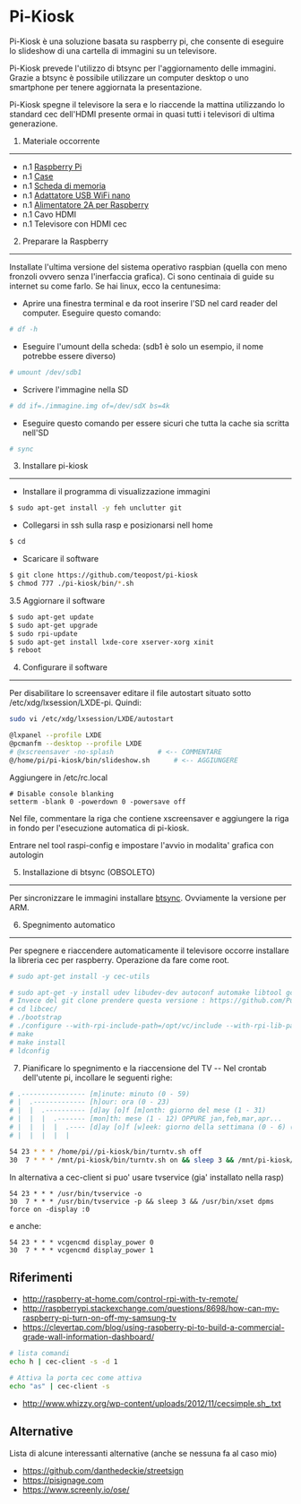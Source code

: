 # Pi-Kiosk
Pi-Kiosk è una soluzione basata su raspberry pi, che consente di eseguire lo slideshow di una cartella di immagini su un televisore.

Pi-Kiosk prevede l'utilizzo di btsync per l'aggiornamento delle immagini. Grazie a btsync è possibile utilizzare un computer desktop o uno smartphone per tenere aggiornata la presentazione.

Pi-Kiosk spegne il televisore la sera e lo riaccende la mattina utilizzando lo standard cec dell'HDMI presente ormai in quasi tutti i televisori di ultima generazione.

1. Materiale occorrente
---
* n.1 [Raspberry Pi](http://goo.gl/MybLy9)
* n.1 [Case](http://goo.gl/Znz5zb)
* n.1 [Scheda di memoria](http://goo.gl/3OPHrh)
* n.1 [Adattatore USB WiFi nano](http://goo.gl/O1TmFa)
* n.1 [Alimentatore 2A per Raspberry](http://goo.gl/jWQpXN)
* n.1 Cavo HDMI
* n.1 Televisore con HDMI cec

2. Preparare la Raspberry
---
Installate l'ultima versione del sistema operativo raspbian (quella con meno fronzoli ovvero senza l'inerfaccia grafica). Ci sono centinaia di guide su internet su come farlo. Se hai linux, ecco la centunesima:

* Aprire una finestra terminal e da root inserire l'SD nel card reader del computer. Eseguire questo comando:
```bash
# df -h
```
*  Eseguire l'umount della scheda: (sdb1 è solo un esempio, il nome potrebbe essere diverso)
```bash
# umount /dev/sdb1
```
* Scrivere l'immagine nella SD
```bash
# dd if=./immagine.img of=/dev/sdX bs=4k
```
* Eseguire questo comando per essere sicuri che tutta la cache sia scritta nell'SD
```bash
# sync
```

3. Installare pi-kiosk
---
* Installare il programma di visualizzazione immagini
```bash
$ sudo apt-get install -y feh unclutter git
```
* Collegarsi in ssh sulla rasp e posizionarsi nell home
```bash
$ cd
```
* Scaricare il software
```bash
$ git clone https://github.com/teopost/pi-kiosk
$ chmod 777 ./pi-kiosk/bin/*.sh
```
3.5 Aggiornare il software

```bash
$ sudo apt-get update
$ sudo apt-get upgrade
$ sudo rpi-update
$ sudo apt-get install lxde-core xserver-xorg xinit
$ reboot
```

4. Configurare il software
---

Per disabilitare lo screensaver editare il file autostart situato sotto /etc/xdg/lxsession/LXDE-pi. Quindi:

```bash
sudo vi /etc/xdg/lxsession/LXDE/autostart
```

```bash
@lxpanel --profile LXDE
@pcmanfm --desktop --profile LXDE
# @xscreensaver -no-splash           # <-- COMMENTARE
@/home/pi/pi-kiosk/bin/slideshow.sh      # <-- AGGIUNGERE
```
Aggiungere in /etc/rc.local

```
# Disable console blanking
setterm -blank 0 -powerdown 0 -powersave off
```

Nel file, commentare la riga che contiene xscreensaver e aggiungere la riga in fondo per l'esecuzione automatica di pi-kiosk.

Entrare nel tool raspi-config e impostare l'avvio in modalita' grafica con autologin

5. Installazione di btsync (OBSOLETO)
---
Per sincronizzare le immagini installare [btsync](http://getsync.com). Ovviamente la versione per ARM.

6. Spegnimento automatico
---
Per spegnere e riaccendere automaticamente il televisore occorre installare la libreria cec per raspberry. Operazione da fare come root.


```bash
# sudo apt-get install -y cec-utils

# sudo apt-get -y install udev libudev-dev autoconf automake libtool gcc liblockdep-dev		
# Invece del git clone prendere questa versione : https://github.com/Pulse-Eight/libcec/tree/2a80b46be78e9d849de223ab73b6f3e7b4d9fc46	
# cd libcec/		
# ./bootstrap		
# ./configure --with-rpi-include-path=/opt/vc/include --with-rpi-lib-path=/opt/vc/lib --enable-rpi				
# make		
# make install		
# ldconfig

```
7. Pianificare lo spegnimento e la riaccensione del TV
--
Nel crontab dell'utente pi, incollare le seguenti righe:
```bash
# .---------------- [m]inute: minuto (0 - 59)
# |  .------------- [h]our: ora (0 - 23)
# |  |  .---------- [d]ay [o]f [m]onth: giorno del mese (1 - 31)
# |  |  |  .------- [mon]th: mese (1 - 12) OPPURE jan,feb,mar,apr...
# |  |  |  |  .---- [d]ay [o]f [w]eek: giorno della settimana (0 - 6) (domenica=0 o 7)  OPPURE sun,mon,tue,wed,thu,fri,sat
# |  |  |  |  |

54 23 * * * /home/pi//pi-kiosk/bin/turntv.sh off
30  7 * * * /mnt/pi-kiosk/bin/turntv.sh on && sleep 3 && /mnt/pi-kiosk/bin/turntv.sh input
```

In alternativa a cec-client si puo' usare tvservice (gia' installato nella rasp)

```
54 23 * * * /usr/bin/tvservice -o
30  7 * * * /usr/bin/tvservice -p && sleep 3 && /usr/bin/xset dpms force on -display :0
```

e anche: 

```
54 23 * * * vcgencmd display_power 0
30  7 * * * vcgencmd display_power 1
```

Riferimenti
---
* http://raspberry-at-home.com/control-rpi-with-tv-remote/
* http://raspberrypi.stackexchange.com/questions/8698/how-can-my-raspberry-pi-turn-on-off-my-samsung-tv
* https://clevertap.com/blog/using-raspberry-pi-to-build-a-commercial-grade-wall-information-dashboard/


```bash
# lista comandi
echo h | cec-client -s -d 1

# Attiva la porta cec come attiva
echo "as" | cec-client -s

```

* http://www.whizzy.org/wp-content/uploads/2012/11/cecsimple.sh_.txt

Alternative
---
Lista di alcune interessanti alternative (anche se nessuna fa al caso mio)

* https://github.com/danthedeckie/streetsign
* https://pisignage.com
* https://www.screenly.io/ose/

